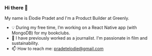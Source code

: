 ### Hi there 👋

My name is Élodie Pradet and I'm a Product Builder at Greenly.

- 💡 During my free time, I’m working on a React Native app (with MongoDB) for my bookclubs.
- 💼 I have previously worked as a journalist. I'm passionate in film and sustainability.
- 📫 How to reach me: pradetelodie@gmail.com



